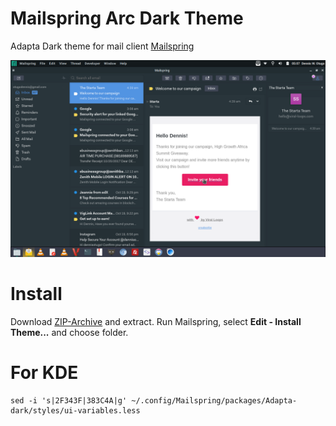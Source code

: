 # Mailspring Arc Dark Theme

Adapta Dark theme for mail client [Mailspring](https://github.com/Foundry376/Mailspring)

![Screenshot](shot.png)


# Install
Download [ZIP-Archive](https://github.com/dennisotugo/Mailspring-Adapta-Theme/Archive/master.zip) and extract. Run Mailspring, select **Edit - Install Theme...** and choose folder.

# For KDE
```
sed -i 's|2F343F|383C4A|g' ~/.config/Mailspring/packages/Adapta-dark/styles/ui-variables.less
```
